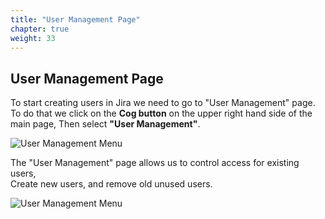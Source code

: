 ```yaml
---
title: "User Management Page"
chapter: true
weight: 33
---
```


## User Management Page
To start creating users in Jira we need to go to "User Management" page.
To do that we click on the **Cog button** on the upper right hand side of the main page,
Then select **"User Management"**.


![User Management Menu](/images/10_Getting_Started/User_mgmt.png)


The "User Management" page allows us to control access for existing users,  
Create new users, and remove old unused users.

![User Management Menu](/images/10_Getting_Started/User_mgmt_main.png)

